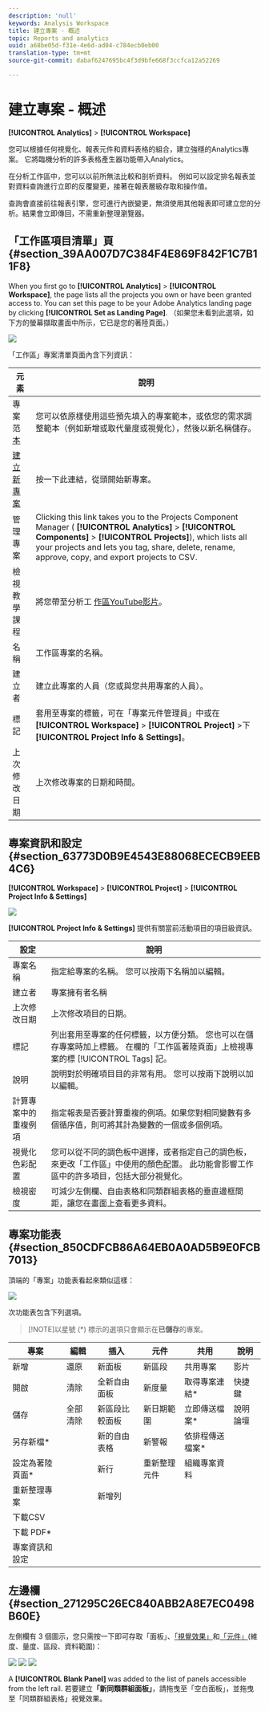 ```yaml
---
description: 'null'
keywords: Analysis Workspace
title: 建立專案 - 概述
topic: Reports and analytics
uuid: a68be05d-f31e-4e6d-ad04-c784ecb0eb00
translation-type: tm+mt
source-git-commit: dabaf6247695bc4f3d9bfe668f3ccfca12a52269

---
```



# 建立專案 - 概述

**[!UICONTROL Analytics]** > **[!UICONTROL Workspace]**

您可以根據任何視覺化、報表元件和資料表格的組合，建立強穩的Analytics專案。 它將臨機分析的許多表格產生器功能帶入Analytics。

在分析工作區中，您可以以前所無法比較和剖析資料。 例如可以設定排名報表並對資料查詢進行立即的反覆變更，接著在報表層級存取和操作值。

查詢會直接前往報表引擎，您可進行內嵌變更，無須使用其他報表即可建立您的分析。結果會立即傳回，不需重新整理瀏覽器。

## 「工作區項目清單」頁 {#section_39AA007D7C384F4E869F842F1C7B11F8}

When you first go to **[!UICONTROL Analytics]** > **[!UICONTROL Workspace]**, the page lists all the projects you own or have been granted access to. You can set this page to be your Adobe Analytics landing page by clicking **[!UICONTROL Set as Landing Page]**. （如果您未看到此選項，如下方的螢幕擷取畫面中所示，它已是您的著陸頁面。）

![](assets/sample-project.png)

「工作區」專案清單頁面內含下列資訊：

| 元素 | 說明 |
|---|---|
| 專案范 [本](/help/analyze/analysis-workspace/build-workspace-project/starter-projects.md) | 您可以依原樣使用這些預先填入的專案範本，或依您的需求調整範本（例如新增或取代量度或視覺化），然後以新名稱儲存。 |
| [建立新專案](/help/analyze/analysis-workspace/build-workspace-project/t-freeform-project.md) | 按一下此連結，從頭開始新專案。 |
| 管理專案 | Clicking this link takes you to the Projects Component Manager ( **[!UICONTROL Analytics]** > **[!UICONTROL Components]** > **[!UICONTROL Projects]**), which lists all your projects and lets you tag, share, delete, rename, approve, copy, and export projects to CSV. |
| 檢視教學課程 | 將您帶至分析工 [作區YouTube影片](https://www.youtube.com/playlist?list=PL2tCx83mn7GuNnQdYGOtlyCu0V5mEZ8sS)。 |
| 名稱 | 工作區專案的名稱。 |
| 建立者 | 建立此專案的人員（您或與您共用專案的人員）。 |
| 標記 | 套用至專案的標籤，可在「專案元件管理員」中或在 **[!UICONTROL Workspace]** > **[!UICONTROL Project]** >下 **[!UICONTROL Project Info & Settings]**。 |
| 上次修改日期 | 上次修改專案的日期和時間。 |

## 專案資訊和設定 {#section_63773D0B9E4543E88068ECECB9EEB4C6}

**[!UICONTROL Workspace]** > **[!UICONTROL Project]** > **[!UICONTROL Project Info & Settings]**

![](assets/projectinfo.png)

**[!UICONTROL Project Info & Settings]** 提供有關當前活動項目的項目級資訊。

| 設定 | 說明 |
|---|---|
| 專案名稱 | 指定給專案的名稱。 您可以按兩下名稱加以編輯。 |
| 建立者 | 專案擁有者名稱 |
| 上次修改日期 | 上次修改項目的日期。 |
| 標記 | 列出套用至專案的任何標籤，以方便分類。 您也可以在儲存專案時加上標籤。 在欄的「工作區著陸頁面」上檢視專案的標 [!UICONTROL Tags] 記。 |
| 說明 | 說明對於明確項目目的非常有用。 您可以按兩下說明以加以編輯。 |
| 計算專案中的重複例項 | 指定報表是否要計算重複的例項。如果您對相同變數有多個循序值，則可將其計為變數的一個或多個例項。 |
| 視覺化色彩配置 | 您可以從不同的調色板中選擇，或者指定自己的調色板，來更改「工作區」中使用的顏色配置。 此功能會影響工作區中的許多項目，包括大部分視覺化。 |
| 檢視密度 | 可減少左側欄、自由表格和同類群組表格的垂直邊框間距，讓您在畫面上查看更多資料。 |

## 專案功能表 {#section_850CDFCB86A64EB0A0AD5B9E0FCB7013}

頂端的「專案」功能表看起來類似這樣：

![](assets/new-project-menus.png)

次功能表包含下列選項。

>[!NOTE]以星號 (*) 標示的選項只會顯示在&#x200B;**已儲存**&#x200B;的專案。

| 專案 | 編輯 | 插入 | 元件 | 共用 | 說明 |
|---|---|---|---|---|---|
| 新增 | 還原 | 新面板 | 新區段 | 共用專案 | 影片 |
| 開啟 | 清除 | 全新自由面板 | 新度量 | 取得專案連結* | 快捷鍵 |
| 儲存 | 全部清除 | 新區段比較面板 | 新日期範圍 | 立即傳送檔案* | 說明論壇 |
| 另存新檔* |  | 新的自由表格 | 新警報 | 依排程傳送檔案* |  |
| 設定為著陸頁面* |  | 新行 | 重新整理元件 | 組織專案資料 |  |
| 重新整理專案 |  | 新增列 |  |  |  |
| 下載CSV |  |  |  |  |  |
| 下載 PDF* |  |  |  |  |  |
| 專案資訊和設定 |  |  |  |  |  |

## 左邊欄 {#section_271295C26EC840ABB2A8E7EC0498B60E}

左側欄有 3 個圖示，您只需按一下即可存取「面板」、[「視覺效果」](/help/analyze/analysis-workspace/visualizations/freeform-analysis-visualizations.md)和[「元件」](/help/analyze/analysis-workspace/components/analysis-workspace-components.md)(維度、量度、區段、資料範圍)：

![](assets/panels.png) ![](assets/visualizations.png) ![](assets/components.png)

A **[!UICONTROL Blank Panel]** was added to the list of panels accessible from the left rail. 若要建立&#x200B;**「新同類群組面板」**，請拖曳至「空白面板」，並拖曳至「同類群組表格」視覺效果。
